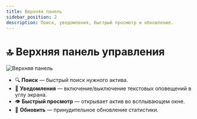 ```yaml
---
title: Верхняя панель
sidebar_position: 2
description: Поиск, уведомления, быстрый просмотр и обновление.
---
```


# 🔝 Верхняя панель управления

![Верхняя панель](/img/docs/enigma/enigma-top-panel.png)

- 🔍 **Поиск** — быстрый поиск нужного актива.  
- 🔔 **Уведомления** — включение/выключение текстовых оповещений в углу экрана.  
- 👁️ **Быстрый просмотр** — открывает актив во всплывающем окне.  
- 🔄 **Обновить** — принудительное обновление статистики.
